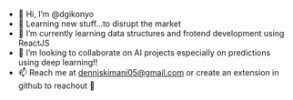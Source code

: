 - 👋 Hi, I’m @dgikonyo
- 👀 Learning new stuff...to disrupt the market
- 🌱 I’m currently learning data structures and frotend development using ReactJS
- 💞️ I’m looking to collaborate on AI projects especially on predictions using deep learning!!
- 📫 Reach me at denniskimani05@gmail.com  or create an extension in github to reachout 👀

<!---
dgikonyo/dgikonyo is a ✨ special ✨ repository because its `README.md` (this file) appears on your GitHub profile.
You can click the Preview link to take a look at your changes.
--->
